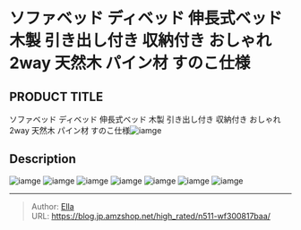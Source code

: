 # ソファベッド ディベッド  伸長式ベッド 木製 引き出し付き 収納付き おしゃれ 2way 天然木 パイン材 すのこ仕様


## PRODUCT TITLE 

ソファベッド ディベッド  伸長式ベッド 木製 引き出し付き 収納付き おしゃれ 2way 天然木 パイン材 すのこ仕様![iamge](https://b2bfiles1.gigab2b.cn/image/wkseller/303/20230316_6aae5302ef531b7f64b6796a962b56b3.jpg)

## Description











![iamge](https://b2bfiles1.gigab2b.cn/image/wkseller/303/20230316_8f03e608af88aa8a8358efa7e3bb6319.jpg)
![iamge](https://b2bfiles1.gigab2b.cn/image/wkseller/303/20230316_625a8afbaf60711bb43d656173de5857.jpg)
![iamge](https://b2bfiles1.gigab2b.cn/image/wkseller/303/20230309_5776c71f9020205151f60fe792044bdd.jpg)
![iamge](https://b2bfiles1.gigab2b.cn/image/wkseller/303/20230309_e504c5e864a695e7959f94bb63706eb8.jpg)
![iamge](https://b2bfiles1.gigab2b.cn/image/wkseller/303/20230309_d8d81a85011cfbe2de429a1075dac5f8.jpg)
![iamge](https://b2bfiles1.gigab2b.cn/image/wkseller/303/20230309_b4151fabcd6f38c23b1e09d12199610d.jpg)
![iamge](https://b2bfiles1.gigab2b.cn/image/wkseller/303/20230309_6c469b981ccee09a399ef950a29f8155.jpg)


---

> Author: [Ella](https://blog.jp.amzshop.net/)  
> URL: https://blog.jp.amzshop.net/high_rated/n511-wf300817baa/  

